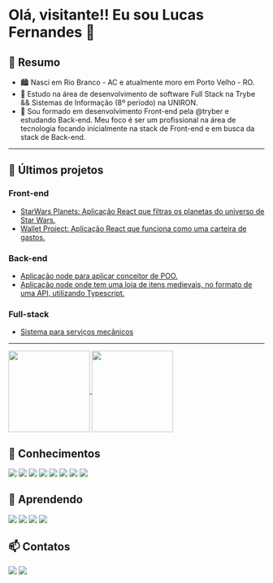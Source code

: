 <h1>Olá, visitante!! Eu sou Lucas Fernandes 👋</h1>
  <h2>👨 Resumo</h2>
  
- 🏙️ Nasci em Rio Branco - AC e atualmente moro em Porto Velho - RO.
- 🌱 Estudo na área de desenvolvimento de software Full Stack na Trybe && Sistemas de Informação (8º período) na UNIRON.
- 💬 Sou formado em desenvolvimento Front-end pela @tryber e estudando Back-end. Meu foco é ser um profissional na área de tecnologia focando inicialmente na stack de Front-end e em busca da stack de Back-end. 
<hr>

 <h2>🚀  Últimos projetos</h2>
 
 <h3>Front-end</h3>
 
- [StarWars Planets: Aplicação React que filtras os planetas do universo de Star Wars.](https://github.com/Lucas-Fer/starwars-planets)
- [Wallet Project: Aplicação React que funciona como uma carteira de gastos.](https://github.com/Lucas-Fer/wallet-project)
 
 <h3>Back-end</h3>
 
- [Aplicação node para aplicar conceitor de POO.](https://github.com/Lucas-Fer/work-with-poo-node)
- [Aplicação node onde tem uma loja de itens medievais, no formato de uma API, utilizando Typescript.](https://github.com/Lucas-Fer/mediaval-shop-crud)

<h3>Full-stack</h3>
 
- [Sistema para serviços mecânicos](https://github.com/Lucas-Fer/mechanical-services-tcc-project)

<hr>
<div>
<a href="https://github.com/anuraghazra/github-readme-stats">
  <img height='160em' align="center" src="https://github-readme-stats.vercel.app/api?username=lucas-fer&show_icons=true&theme=tokyonight"/>
</a>
<a href="https://github.com/anuraghazra/convoychat">
  <img height='160em' align="center" src="https://github-readme-stats.vercel.app/api/top-langs/?username=lucas-fer&theme=tokyonight&layout=compact"/>
</a>
</div>
<div>
  <h2>💪 Conhecimentos</h2>
  <img src='https://img.shields.io/badge/JavaScript-323330?style=for-the-badge&logo=javascript&logoColor=F7DF1E'>
  <img src='	https://img.shields.io/badge/React_Router-CA4245?style=for-the-badge&logo=react-router&logoColor=white'>
  <img src='https://img.shields.io/badge/React-20232A?style=for-the-badge&logo=react&logoColor=61DAFB'>
  <img src='https://img.shields.io/badge/React_Router-CA4245?style=for-the-badge&logo=react-router&logoColor=white'>
  <img src='https://img.shields.io/badge/Redux-593D88?style=for-the-badge&logo=redux&logoColor=white'>
  <img src='https://img.shields.io/badge/AngularJS-E23237?style=for-the-badge&logo=angularjs&logoColor=white'>
  <img src='https://img.shields.io/badge/MySQL-00000F?style=for-the-badge&logo=mysql&logoColor=white'>    
  <img src='https://img.shields.io/badge/Express.js-404D59?style=for-the-badge'>
<div>
  <div>
<div>
  <h2>📝 Aprendendo</h2>
   <img src='https://img.shields.io/badge/TypeScript-007ACC?style=for-the-badge&logo=typescript&logoColor=white'>
   <img src='https://img.shields.io/badge/Node.js-43853D?style=for-the-badge&logo=node.js&logoColor=white'>
   <img src='https://img.shields.io/badge/styled--components-DB7093?style=for-the-badge&logo=styled-components&logoColor=white'>
   <img src='https://img.shields.io/badge/Figma-F24E1E?style=for-the-badge&logo=figma&logoColor=white'>
<div>
   <h2>📫 Contatos</h2>
   <a href="https://www.linkedin.com/in/lucas-sfer/" target="_blank">
   <img src="https://img.shields.io/badge/LinkedIn-0077B5?style=for-the-badge&logo=linkedin&logoColor=white" target="_blank"/></a>
    <a href="mailto:fernandes20lucas@hotmail.com">
   <img src="https://img.shields.io/badge/Gmail-D14836?style=for-the-badge&logo=gmail&logoColor=white" target="_blank"/></a>
  </div>

